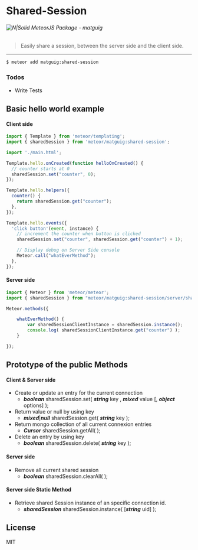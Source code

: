 # Shared-Session
###### ![N|Solid](https://www.livecoding.tv/static/img/icons/coding_categories_small/meteor-js-sm.png) MeteorJS Package - matguig

> Easily share a session, between the server side and the client side.
----
```sh
$ meteor add matguig:shared-session
```

### Todos
- Write Tests

Basic hello world example
---
#### Client side
```javascript
import { Template } from 'meteor/templating';
import { sharedSession } from 'meteor/matguig:shared-session';

import './main.html';

Template.hello.onCreated(function helloOnCreated() {
  // counter starts at 0
  sharedSession.set("counter", 0);
});

Template.hello.helpers({
  counter() {
    return sharedSession.get("counter");
  },
});

Template.hello.events({
  'click button'(event, instance) {
    // increment the counter when button is clicked
    sharedSession.set("counter", sharedSession.get("counter") + 1);

    // Display debug on Server Side console
    Meteor.call("whatEverMethod");
  },
});
```

#### Server side
```javascript
import { Meteor } from 'meteor/meteor';
import { sharedSession } from "meteor/matguig:shared-session/server/shared-session.js";

Meteor.methods({

    whatEverMethod() {
        var sharedSessionClientInstance = sharedSession.instance();
        console.log( sharedSessionClientInstance.get("counter") );
    }

});
```

Prototype of the public Methods
---
#### Client & Server side
- Create or update an entry for the current connection
    - **_boolean_**         sharedSession.set( **_string_** key , **_mixed_** value [, **_object_** options] );
- Return value or null by using key
    - **_mixed_**|**_null_** sharedSession.get( **_string_** key );
- Return mongo collection of all current connexion entries
    - **_Cursor_**          sharedSession.getAll( );
- Delete an entry by using key
    - **_boolean_**         sharedSession.delete( **_string_** key );

#### Server side
- Remove all current shared session
    - **_boolean_**         sharedSession.clearAll( );

#### Server side Static Method
- Retrieve shared Session instance of an specific connection id.
    - **_sharedSession_**           sharedSession.instance( [**_string_** uid] );

License
----
MIT
